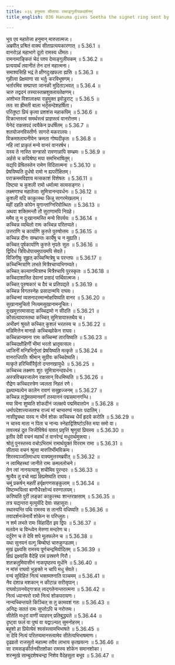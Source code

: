 ```yaml
---
title: ०३६ हनुमता सीतायाः रामाङ्गुलीयकदर्शनम्
title_english: 036 Hanuma gives Seetha the signet ring sent by

---
```

<div class="audioEmbed"  caption="श्रीराम-हरिसीताराममूर्ति-घनपाठिभ्यां वचनम्" src="https://archive.org/download/Ramayana-recitation-Sriram-harisItArAmamUrti-Ghanapaati-v2/Kanda_5/Kanda_5_SK-036-Hanuma_gives_Seetha,_the_signet_ring_sent_by.mp3"></div>

  
भूय एव महातेजा हनुमान् मारुतात्मजः।  
अब्रवीत् प्रश्रितं वाक्यं सीताप्रत्ययकारणात् ॥ 5.36.1 ॥   
वानरोऽहं महाभागे दूतो रामस्य धीमतः।  
रामनामाङ्कितं चेदं पश्य देव्यङ्गुलीयकम् ॥ 5.36.2 ॥   
प्रत्ययार्थं तवानीतं तेन दत्तं महात्मना।  
समाश्वसिहि भद्रं ते क्षीणदुःखफला ह्यसि ॥ 5.36.3 ॥   
गृहीत्वा प्रेक्षमाणा सा भर्तुः करविभूषणम्।  
भर्तारमिव सम्प्राप्ता जानकी मुदिताऽभवत् ॥ 5.36.4 ॥   
चारु तद्वदनं तस्यास्ताम्रशुक्लायतेक्षणम्।  
अशोभत विशालाक्ष्या राहुमुक्त इवोडुराट् ॥ 5.36.5 ॥   
ततः सा ह्रीमती बाला भर्तृसन्देशहर्षिता।  
परितुष्टा प्रियं कृत्वा प्रशशंस महाकपिम् ॥ 5.36.6 ॥   
विक्रान्तस्त्वं समर्थस्त्वं प्राज्ञस्त्वं वानरोत्तम।  
येनेदं राक्षसपदं त्वयैकेन प्रधर्षितम् ॥ 5.36.7 ॥   
शतयोजनविस्तीर्णः सागरो मकरालयः।  
विक्रमश्लाघनीयेन क्रमता गोष्पदीकृतः ॥ 5.36.8 ॥   
नहि त्वां प्राकृतं मन्ये वानरं वानरर्षभ।  
यस्य ते नास्ति सन्त्रासो रावणान्नापि सम्भ्रमः ॥ 5.36.9 ॥   
अर्हसे च कपिश्रेष्ठ मया समभिभाषितुम्।  
यद्यपि प्रेषितस्तेन रामेण विदितात्मना ॥ 5.36.10 ॥   
प्रेषयिष्यति दुर्धषो रामो न ह्यपरीक्षितम्।  
पराक्रममविज्ञाय मत्सकाशं विशेषतः ॥ 5.36.11 ॥   
दिष्ट्या च कुशली रामो धर्मात्मा सत्यसङ्गरः।  
लक्ष्मणश्च महातेजाः सुमित्रानन्दवर्धनः ॥ 5.36.12 ॥   
कुशली यदि काकुत्स्थः किन्नु सागरमेखलाम्।  
महीं दहति कोपेन युगान्ताग्निरिवोत्थितः ॥ 5.36.13 ॥   
अथवा शक्तिमन्तौ तौ सुराणामपि निग्रहे।  
ममैव तु न दुःखानामस्ति मन्ये विपर्ययः ॥ 5.36.14 ॥   
कच्चिन्न व्यथितो रामः कच्चिन्न परितप्यते।  
उत्तराणि च कार्याणि कुरुते पुरुषोत्तमः ॥ 5.36.15 ॥   
कच्चिन्न दीनः सम्भ्रान्तः कार्येषु च न मुह्यति।  
कच्चित् पुर्षकार्याणि कुरुते नृपतेः सुतः ॥ 5.36.16 ॥   
द्विविधं त्रिविधोपायमुपायमपि सेवते।  
विजिगीषुः सुहृत् कच्चिन्मित्रेषु च परन्तपः ॥ 5.36.17 ॥   
कच्चिन्मित्राणि लभते मित्रैश्चाप्यभिगम्यते।  
कच्चित् कल्याणमित्रश्च मित्रैश्चापि पुरस्कृतः ॥ 5.36.18 ॥   
कच्चिदाशास्ति देवानां प्रसादं पार्थिवात्मजः।  
कच्चित् पुरुषकारं च दैवं च प्रतिपद्यते ॥ 5.36.19 ॥   
कच्चिन्न विगतस्नेहः प्रसादान्मयि राघवः।  
कच्चिन्मां व्यसनादस्मान्मोक्षयिष्यति वानर ॥ 5.36.20 ॥   
सुखानामुचितो नित्यमसुखानामनूचितः।  
दुःखमुत्तरमासाद्य कच्चिद्रामो न सीदति ॥ 5.36.21 ॥   
कौसल्यायास्तथा कच्चित् सुमित्रायास्तथैव च।  
अभीक्ष्णं श्रुयते कच्चित् कुशलं भरतस्य च ॥ 5.36.22 ॥   
मन्निमित्तेन मानार्हः कच्चिच्छोकेन राघवः।  
कच्चिन्नान्यमना रामः कच्चिन्मां तारयिष्यति ॥ 5.36.23 ॥   
कच्चिदक्षौहिणीं भीमां भरतो भ्रातृवत्सलः।  
ध्वजिनीं मन्त्रिभिर्गुप्तां प्रेषयिष्यति मत्कृते ॥ 5.36.24 ॥   
वानराधिपतिः श्रीमान् सुग्रीवः कच्चिदेष्यति।  
मत्कृते हरिभिर्वीरैर्वृतो दन्तनखायुधैः ॥ 5.36.25 ॥   
कच्चिच्च लक्ष्मणः शूरः सुमित्रानन्दवर्धनः।  
अस्त्रविच्छरजालेन राक्षसान् विधमिष्यति ॥ 5.36.26 ॥   
रौद्रेण कच्चिदस्त्रेण ज्वलता निहतं रणे।  
द्रक्ष्याम्यल्पेन कालेन रावणं ससुहृज्जनम् ॥ 5.36.27 ॥   
कच्चिन्न तद्धेमसमानवर्णं तस्याननं पद्मसमानगन्धि।  
मया विना शुष्यति शोकदीनं जलक्षये पद्ममिवातपेन ॥ 5.36.28 ॥   
धर्मापदेशात्त्यजतश्च राज्यं मां चाप्यरण्यं नयतः पदातिम्।  
नासीद्व्यथा यस्य न भीर्न शोकः कच्चिच्च धैर्यं हृदये करोति ॥ 5.36.29 ॥   
न चास्य माता न पिता च नान्यः स्नेहाद्विशिष्टोऽस्ति मया समो वा।  
तावत्त्वहं दूत जिजीविषेयं यावत् प्रवृत्तिं श्रृणुयां प्रियस्य ॥ 5.36.30 ॥   
इतीव देवी वचनं महार्थं तं वानरेन्द्रं मधुरार्थमुक्त्वा।  
श्रोतुं पुनस्तस्य वचोऽभिरामं रामार्थयुक्तं विरराम रामा ॥ 5.36.31 ॥   
सीताया वचनं श्रुत्वा मारुतिर्भीमविक्रमः।  
शिरस्यञ्जलिमाधाय वाक्यमुत्तरमब्रवीत् ॥ 5.36.32 ॥   
न त्वामिहस्थां जानीते रामः कमललोचने।  
तेन त्वां नानयत्याशु शचीमिव पुरन्दरः ॥ 5.36.33 ॥   
श्रुत्वैव तु वचो मह्यं क्षिप्रमेष्यति राघवः।  
चमूं प्रकर्षन् महतीं हर्यृक्षगणसङ्कुलाम् ॥ 5.36.34 ॥   
विष्टम्भयित्वा बाणौधैरक्षोभ्यं वरुणालयम्।  
करिष्यति पुरीं लङ्कां काकुत्स्थः शान्तराक्षसाम् ॥ 5.36.35 ॥   
तत्र यद्यन्तरा मृत्युर्यदि देवाः सहासुराः।  
स्थास्यन्ति पथि रामस्य स तानपि वधिष्यति ॥ 5.36.36 ॥   
तवादर्शनजेनार्ये शोकेन स परिप्लुतः।  
न शर्म लभते रामः सिंहार्दित इव द्विपः ॥ 5.36.37 ॥   
मलयेन च विन्ध्येन मेरुणा मन्दरेण च।  
दर्दुरेण च ते देवि शपे मूलफलेन च ॥ 5.36.38 ॥   
यथा सुनयनं वल्गु बिम्बोष्ठं चारुकुण्डलम्।  
मुखं द्रक्ष्यसि रामस्य पूर्णचन्द्रमिवोदितम् ॥ 5.36.39 ॥   
क्षिप्रं द्रक्ष्यासि वैदेहि रामं प्रस्रवणे गिरौ।  
शतक्रतुमिवासीनं नाकपृष्ठस्य मूर्धनि ॥ 5.36.40 ॥   
न मांसं राघवो भुङ्क्ते न चापि मधु सेवते।  
वन्यं सुविहितं नित्यं भक्तमश्नाति पञ्चमम् ॥ 5.36.41 ॥   
नैव दंशान्न मशकान् न कीटान्न सरीसृपान्।  
राघवोऽपनयेद्गात्रात् त्वद्गतेनान्तरात्मना ॥ 5.36.42 ॥   
नित्यं ध्यानपरो रामो नित्यं शोकपरायणः।  
नान्यच्चिन्तयते किञ्चित् स तु कामवशं गतः ॥ 5.36.43 ॥   
अनिद्रः सततं रामः सुप्तोऽपि च नरोत्तमः।  
सीतेति मधुरां वाणीं व्याहरन् प्रतिबुद्ध्यते ॥ 5.36.44 ॥   
दृष्ट्वा फलं वा पुष्पं वा यद्वाऽन्यत् सुमनोहरम्।  
बहुशो हा प्रियेत्येवं श्वसंस्त्वामभिभाषते ॥ 5.36.45 ॥   
स देवि नित्यं परितप्यमानस्त्वामेव सीतेत्यभिभाषमाणः।  
दृढव्रतो राजसुतो महात्मा तवैव लाभाय कृतप्रयत्नः ॥ 5.36.46 ॥   
सा रामसङ्कीर्तनवीतशोका रामस्य शोकेन समानशोका।  
शरन्मुखे साम्बुदशेषचन्द्रा निशेव वैदेहसुता बभूव ॥ 5.36.47 ॥   